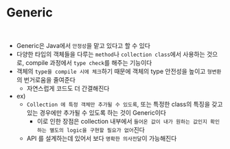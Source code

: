 # Generic

<br>

- Generic은 Java에서 `안정성`을 맡고 있다고 할 수 있다
- 다양한 타입의 객체들을 다루는 `method`나 `collection class`에서 사용하는 것으로, compile 과정에서 `type check`를 해주는 기능이다
- 객체의 `type을 compile 시에 체크`하기 때문에 객체의 type 안전성을 높이고 `형변환`의 번거로움을 줄여준다
  - 자연스럽게 코드도 더 간결해진다
- ex)
  - `Collection 에 특정 객체만 추가될 수 있도록`, 또는 특정한 class의 특징을 갖고 있는 경우에만 추가될 수 있도록 하는 것이 Generic이다
    - 이로 인한 장점은 collection 내부에서 `들어온 값이 내가 원하는 값인지 확인하는 별도의 logic을 구현할 필요가 없어`진다
  - API 를 설계하는데 있어서 보다 `명확한 의사전달`이 가능해진다
